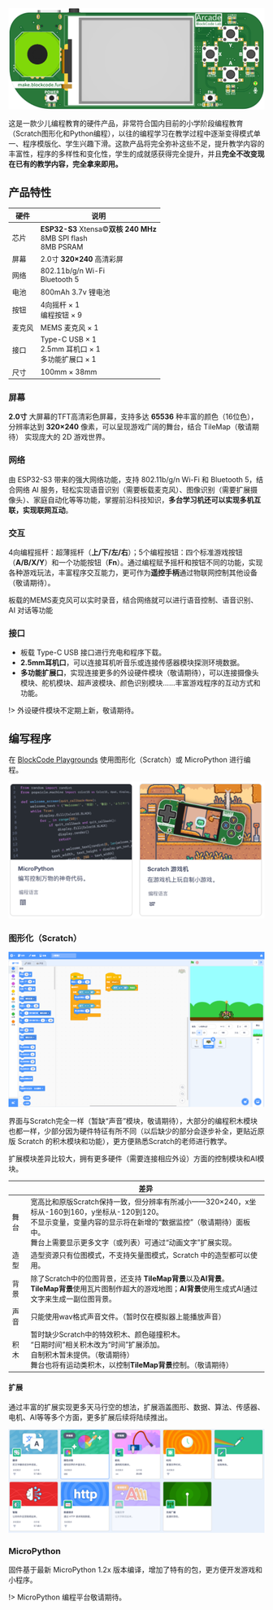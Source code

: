 ![](../_media/3d.png)

这是一款少儿编程教育的硬件产品，非常符合国内目前的小学阶段编程教育（Scratch图形化和Python编程），以往的编程学习在教学过程中逐渐变得模式单一、程序模版化、学生兴趣下滑。这款产品将完全弥补这些不足，提升教学内容的丰富性，程序的多样性和变化性，学生的成就感获得完全提升，并且**完全不改变现在已有的教学内容，完全拿来即用。**

## 产品特性

| 硬件   | 说明                                                                            |
| ------ | ------------------------------------------------------------------------------- |
| 芯片   | **ESP32-S3** Xtensa&copy;**双核 240 MHz** <br /> 8MB SPI flash <br /> 8MB PSRAM |
| 屏幕   | 2.0寸 **320×240** 高清彩屏                                                      |
| 网络   | 802.11b/g/n Wi-Fi <br /> Bluetooth 5                                            |
| 电池   | 800mAh 3.7v 锂电池                                                              |
| 按钮   | 4向摇杆 × 1 <br /> 编程按钮 × 9                                                 |
| 麦克风 | MEMS 麦克风 × 1                                                                 |
| 接口   | Type-C USB × 1 <br /> 2.5mm 耳机口 × 1 <br /> 多功能扩展口 × 1                  |
| 尺寸   | 100mm × 38mm                                                                    |

### 屏幕

**2.0寸** 大屏幕的TFT高清彩色屏幕，支持多达 **65536** 种丰富的颜色（16位色），分辨率达到 **320×240** 像素，可以呈现游戏广阔的舞台，结合 TileMap（敬请期待） 实现庞大的 2D 游戏世界。

### 网络

由 ESP32-S3 带来的强大网络功能，支持 802.11b/g/n Wi-Fi 和 Bluetooth 5，结合网络 AI 服务，轻松实现语音识别（需要板载麦克风）、图像识别（需要扩展摄像头）、家庭自动化等等功能，掌握前沿科技知识，**多台学习机还可以实现多机互联，实现联网互动**。

### 交互

4向编程摇杆：超薄摇杆（**上/下/左/右**）；5个编程按钮：四个标准游戏按钮（**A/B/X/Y**）和一个功能按钮（**Fn**）。通过编程赋予摇杆和按钮不同的功能，实现各种游戏玩法，丰富程序交互能力，更可作为**遥控手柄**通过物联网控制其他设备（敬请期待）。

板载的MEMS麦克风可以实时录音，结合网络就可以进行语音控制、语音识别、AI 对话等功能

### 接口

- 板载 Type-C USB 接口进行充电和程序下载。
- **2.5mm耳机口**，可以连接耳机听音乐或连接传感器模块探测环境数据。
- **多功能扩展口**，实现连接更多的外设硬件模块（敬请期待），可以连接摄像头模块、舵机模块、超声波模块、颜色识别模块……丰富游戏程序的互动方式和功能。

!> 外设硬件模块不定期上新，敬请期待。

## 编写程序

在 [BlockCode Playgrounds](https://make.blockcode.fun/) 使用图形化（Scratch）或 MicroPython 进行编程。

![](_media/icon.png 'MicroPython（左） 和 图形化（右）')

### 图形化（Scratch）

![](_media/scratch.png '图形化')

界面与Scratch完全一样（暂缺“声音”模块，敬请期待），大部分的编程积木模块也都一样，少部分因为硬件特征有所不同（以后缺少的部分会逐步补全，更贴近原版 Scratch 的积木模块和功能），更方便熟悉Scratch的老师进行教学。

扩展模块差异比较大，拥有更多硬件（需要连接相应外设）方面的控制模块和AI模块。

|      | 差异                                                                                                                                                                                                                                |
| ---- | ----------------------------------------------------------------------------------------------------------------------------------------------------------------------------------------------------------------------------------- |
| 舞台 | 宽高比和原版Scratch保持一致，但分辨率有所减小——320×240，x坐标从-160到160，y坐标从-120到120。<br/>不显示变量，变量内容的显示将在新增的“数据监控”（敬请期待）面板中。<br />舞台上需要显示更多文字（或列表）可通过“动画文字”扩展实现。 |
| 造型 | 造型资源只有位图模式，不支持矢量图模式，Scratch 中的造型都可以使用。                                                                                                                                                                |
| 背景 | 除了Scratch中的位图背景，还支持 **TileMap背景**以及**AI背景**。<br/> **TileMap背景**使用瓦片图制作超大的游戏地图；**AI背景**使用生成式AI通过文字来生成一副位图背景。                                                                |
| 声音 | 只能使用wav格式声音文件。（暂时仅在模拟器上能播放声音）                                                                                                                                                                             |
| 积木 | 暂时缺少Scratch中的特效积木、颜色碰撞积木。<br />“日期时间”相关积木改为“时间”扩展添加。<br /> 自制积木暂未提供。（敬请期待）<br /> 舞台也将有运动类积木，以控制**TileMap背景**控制。（敬请期待）                                    |

#### 扩展

通过丰富的扩展实现更多天马行空的想法，扩展涵盖图形、数据、算法、传感器、电机、AI等等多个方面，更多扩展后续将陆续推出。

![](_media/extensions.png '部分扩展展示')

### MicroPython

固件基于最新 MicroPython 1.2x 版本编译，增加了特有的包，更方便开发游戏和小程序。

!> MicroPython 编程平台敬请期待。
